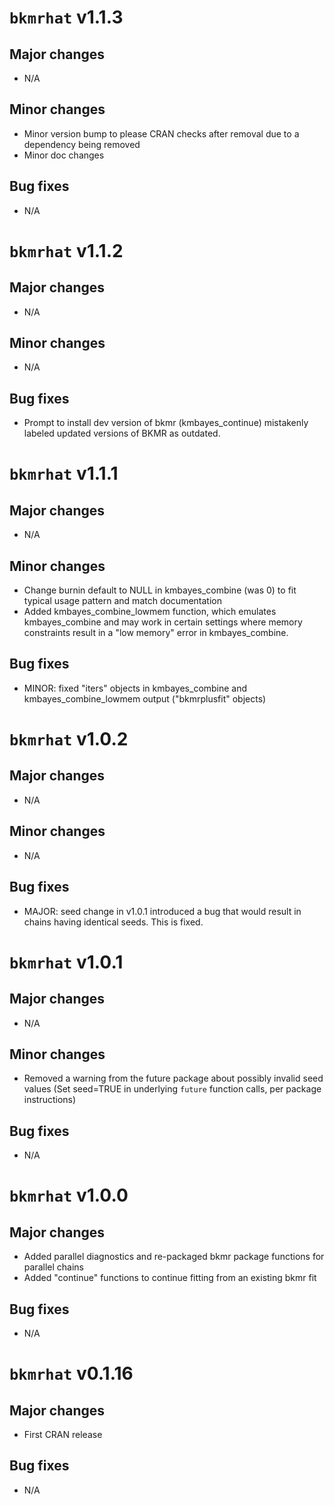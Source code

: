 # `bkmrhat` v1.1.3

## Major changes
- N/A

## Minor changes
- Minor version bump to please CRAN checks after removal due to a dependency being removed
- Minor doc changes

## Bug fixes
- N/A


# `bkmrhat` v1.1.2

## Major changes
- N/A

## Minor changes
- N/A

## Bug fixes
- Prompt to install dev version of bkmr (kmbayes_continue) mistakenly labeled updated versions of BKMR as outdated.

# `bkmrhat` v1.1.1

## Major changes
- N/A

## Minor changes
- Change burnin default to NULL in kmbayes_combine (was 0) to fit typical usage pattern and match documentation
- Added kmbayes_combine_lowmem function, which emulates kmbayes_combine and may work in certain settings where memory constraints result in a "low memory" error in kmbayes_combine.

## Bug fixes
- MINOR: fixed "iters" objects in kmbayes_combine and kmbayes_combine_lowmem output ("bkmrplusfit" objects)

# `bkmrhat` v1.0.2

## Major changes
- N/A

## Minor changes
- N/A

## Bug fixes
- MAJOR: seed change in v1.0.1 introduced a bug that would result in chains having identical seeds. This is fixed. 

# `bkmrhat` v1.0.1

## Major changes
- N/A

## Minor changes
- Removed a warning from the future package about possibly invalid seed values (Set seed=TRUE in underlying `future` function calls, per package instructions)

## Bug fixes
- N/A


# `bkmrhat` v1.0.0

## Major changes
- Added parallel diagnostics and re-packaged bkmr package functions for parallel chains
- Added "continue" functions to continue fitting from an existing bkmr fit

## Bug fixes
- N/A

# `bkmrhat` v0.1.16

## Major changes
- First CRAN release

## Bug fixes
- N/A
